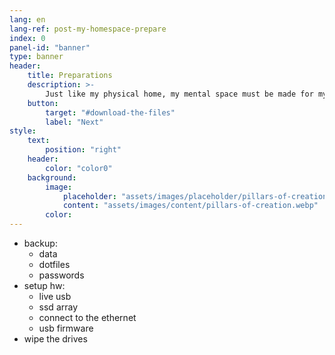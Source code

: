 ```yaml
---
lang: en
lang-ref: post-my-homespace-prepare
index: 0
panel-id: "banner"
type: banner
header:
    title: Preparations
    description: >-
        Just like my physical home, my mental space must be made for my needs.<br>The operations are automated in <a href="https://github.com/moodule/homesick">scripts</a>.
    button:
        target: "#download-the-files"
        label: "Next"
style:
    text:
        position: "right"
    header:
        color: "color0"
    background:
        image:
            placeholder: "assets/images/placeholder/pillars-of-creation.webp"
            content: "assets/images/content/pillars-of-creation.webp"
        color:
---
```

- backup:
  - data
  - dotfiles
  - passwords
- setup hw:
  - live usb
  - ssd array
  - connect to the ethernet
  - usb firmware 
- wipe the drives 

